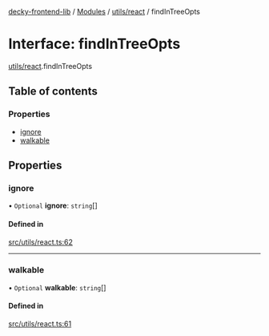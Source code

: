 [decky-frontend-lib](../README.md) / [Modules](../modules.md) / [utils/react](../modules/utils_react.md) / findInTreeOpts

# Interface: findInTreeOpts

[utils/react](../modules/utils_react.md).findInTreeOpts

## Table of contents

### Properties

- [ignore](utils_react.findInTreeOpts.md#ignore)
- [walkable](utils_react.findInTreeOpts.md#walkable)

## Properties

### ignore

• `Optional` **ignore**: `string`[]

#### Defined in

[src/utils/react.ts:62](https://github.com/SteamDeckHomebrew/decky-frontend-lib/blob/0e0e0d2/src/utils/react.ts#L62)

___

### walkable

• `Optional` **walkable**: `string`[]

#### Defined in

[src/utils/react.ts:61](https://github.com/SteamDeckHomebrew/decky-frontend-lib/blob/0e0e0d2/src/utils/react.ts#L61)
